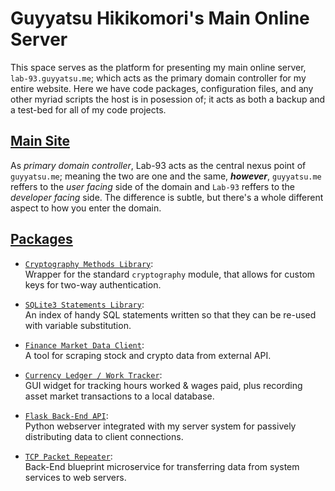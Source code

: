 # Guyyatsu Hikikomori's Main Online Server
This space serves as the platform for presenting my main online server, `lab-93.guyyatsu.me`; which acts as the primary domain controller for my entire website.  Here we have code packages, configuration files, and any other myriad scripts the host is in posession of; it acts as both a backup and a test-bed for all of my code projects.

## [Main Site](https://guyyatsu.me)
As *primary domain controller*, Lab-93 acts as the central nexus point of `guyyatsu.me`; meaning the two are one and the same, _**however**_, `guyyatsu.me` reffers to the _user facing_ side of the domain and `Lab-93` reffers to the _developer facing_ side.  The difference is subtle, but there's a whole different aspect to how you enter the domain.

## [Packages](https://github.com/guyyatsu/Lab93-Submodules)
- [`Cryptography Methods Library`](https://github.com/Lab-93/Cryptogram):  
    Wrapper for the standard `cryptography` module, that allows for custom keys for two-way authentication.

- [`SQLite3 Statements Library`](https://github.com/Lab-93/SQLite3):  
    An index of handy SQL statements written so that they can be re-used with variable substitution.
    
- [`Finance Market Data Client`](https://github.com/Lab-93/MarketData):  
    A tool for scraping stock and crypto data from external API.

- [`Currency Ledger / Work Tracker`](https://github.com/Lab-93/AssetDashboard):  
    GUI widget for tracking hours worked & wages paid, plus recording asset market transactions to a local database.

- [`Flask Back-End API`](https://github.com/Lab-93/ClientServer):  
    Python webserver integrated with my server system for passively distributing data to client connections.

- [`TCP Packet Repeater`](https://github.com/Lab-93/HubSocket):  
    Back-End blueprint microservice for transferring data from system services to web servers.
